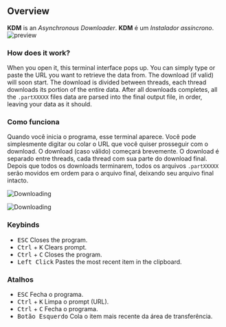 ## Overview
**KDM** is an *Asynchronous Downloader*. 
**KDM** é um *Instalador assíncrono*.
![preview](https://i.imgur.com/6FFrLTs.png)

### How does it work?
When you open it, this terminal interface pops up. You can simply type or paste the URL you want to retrieve the data from. The download (if valid) will soon start.
The download is divided between threads, each thread downloads its portion of the entire data. After all downloads completes, all the `.partXXXXX` files data are parsed into the final output file, in order, leaving your data as it should.
### Como funciona
Quando você inicia o programa, esse terminal aparece. Você pode simplesmente digitar ou colar o URL que você quiser prosseguir com o download. O download (caso válido) começará brevemente.
O download é separado entre threads, cada thread com sua parte do download final. Depois que todos os downloads terminarem, todos os arquivos `.partXXXXX` serão movidos em ordem para o arquivo final, deixando seu arquivo final intacto.

![Downloading](https://i.imgur.com/eLJQo5G.png)

![Downloading](https://i.imgur.com/6zRCzFl.png)
### Keybinds
- <kbd>ESC</kbd>  Closes the program.
- <kbd>Ctrl</kbd> + <kbd>K</kbd>  Clears prompt.
- <kbd>Ctrl</kbd> + <kbd>C</kbd>  Closes the program.
- <kbd>Left Click</kbd>  Pastes the most recent item in the clipboard.
### Atalhos
- <kbd>ESC</kbd>  Fecha o programa.
- <kbd>Ctrl</kbd> + <kbd>K</kbd>  Limpa o prompt (URL).
- <kbd>Ctrl</kbd> + <kbd>C</kbd>  Fecha o programa.
- <kbd>Botão Esquerdo</kbd>  Cola o item mais recente da área de transferência.
